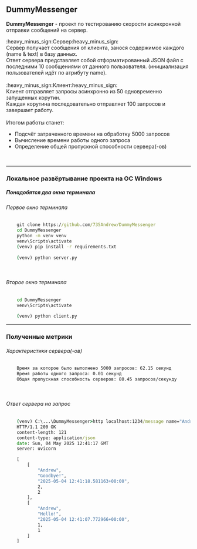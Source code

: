 <h2>DummyMessenger</h2>


<b>DummyMessenger</b> - проект по тестированию скорости асинхронной отправки сообщений на сервер.<br>

<div>:heavy_minus_sign:Сервер:heavy_minus_sign:<br>
Сервер получает сообщения от клиента, занося содержимое каждого (name & text) в базу данных.<br>
Ответ сервера представляет собой отформатированный JSON файл с последними 10 сообщениями от данного пользователя. (инициализация пользователей идёт по атрибуту name). 
</div><br>

<div>:heavy_minus_sign:Клиент:heavy_minus_sign:<br>
Клиент отправляет запросы асинхронно из 50 одновременно запущенных корутин.<br> 
Каждая корутина последовательно отправляет 100 запросов и завершает работу.
</div>
<div><br>
Итогом работы станет:
<ul>
    <li>Подсчёт затраченного времени на обработку 5000 запросов</li>
    <li>Вычисление времени работы одного запроса</li>
    <li>Определение общей пропускной способности сервера(-ов)</li>
</ul>
</div><br>
<hr>
<h3>Локальное развёртывание проекта на ОС Windows</h3>

<h5><i>Понадобятся два окна терминала</i></h5>
<div>
<h6>Первое окно терминала</h6>

```cmd
    git clone https://github.com/735Andrew/DummyMessenger 
    cd DummyMessenger
    python -m venv venv 
    venv\Scripts\activate
    (venv) pip install -r requirements.txt
    
    (venv) python server.py
```
</div><br>
<div>
<h6>Второе окно терминала</h6>

```cmd
    cd DummyMessenger 
    venv\Scripts\activate
    
    (venv) python client.py
```
</div>
<hr>
<h3>Полученные метрики</h3>

<h6><i>Характеристики сервера(-ов)</i></h6>
<div>

```cmd
    Время за которое было выполнено 5000 запросов: 62.15 секунд
    Время работы одного запроса: 0.01 секунд
    Общая пропускная способность серверов: 80.45 запросов/секунду
```
</div><br>
<div>
<h6>Ответ сервера на запрос</h6>

```cmd
    (venv) C:\...\DummyMessenger>http localhost:1234/message name="Andrew" text="Goodbye!"
    HTTP/1.1 200 OK
    content-length: 121
    content-type: application/json
    date: Sun, 04 May 2025 12:41:17 GMT
    server: uvicorn

    [
        [
            "Andrew",
            "Goodbye!",
            "2025-05-04 12:41:18.581163+00:00",
            2,
            2
        ],
        [
            "Andrew",
            "Hello!",
            "2025-05-04 12:41:07.772966+00:00",
            1,
            1
        ]
    ]
```
</div>


